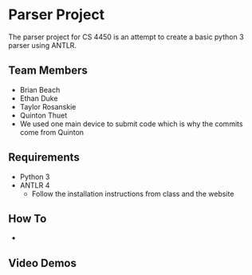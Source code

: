 # Parser Project
The parser project for CS 4450 is an attempt to create a basic python 3 parser using ANTLR.

## Team Members
* Brian Beach
* Ethan Duke
* Taylor Rosanskie
* Quinton Thuet
* We used one main device to submit code which is why the commits come from Quinton

## Requirements
* Python 3
* ANTLR 4
  * Follow the installation instructions from class and the website

## How To
* 

## Video Demos
